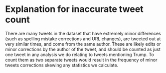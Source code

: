 # Explanation for inaccurate tweet count

There are many tweets in the dataset that have extremely minor differences (such as spelling mistake corrections and URL changes), are tweeted out at very similar times, and come from the same author. These are likely edits or minor corrections by the author of the tweet, and should be counted as just one tweet in any analysis we do relating to tweets mentioning Trump. To count them as two separate tweets would result in the frequency of minor tweets corrections skewing any statistics we calculate.